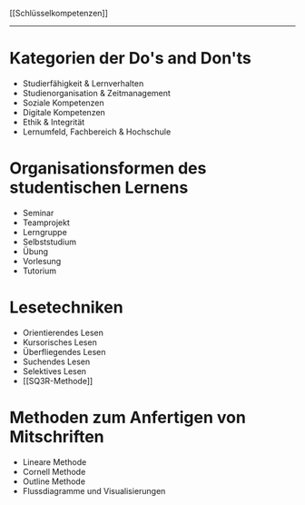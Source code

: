 [[Schlüsselkompetenzen]]

---

# Kategorien der Do's and Don'ts
- Studierfähigkeit & Lernverhalten
- Studienorganisation & Zeitmanagement
- Soziale Kompetenzen
- Digitale Kompetenzen
- Ethik & Integrität
- Lernumfeld, Fachbereich & Hochschule

# Organisationsformen des studentischen Lernens
- Seminar
- Teamprojekt
- Lerngruppe
- Selbststudium
- Übung
- Vorlesung
- Tutorium

# Lesetechniken
- Orientierendes Lesen
- Kursorisches Lesen
- Überfliegendes Lesen
- Suchendes Lesen
- Selektives Lesen
- [[SQ3R-Methode]]

# Methoden zum Anfertigen von Mitschriften
- Lineare Methode
- Cornell Methode
- Outline Methode
- Flussdiagramme und Visualisierungen
